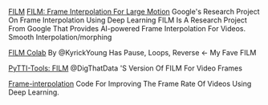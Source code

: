 
[FILM](https://replicate.com/google-research/frame-interpolation)
[FILM: Frame Interpolation For Large Motion](https://github.com/google-research/frame-interpolation)
Google's Research Project On Frame Interpolation Using Deep Learning
FILM Is A Research Project From Google That Provides AI-powered Frame Interpolation For Videos.
Smooth Interpolation/morphing

[FILM Colab](https://colab.research.google.com/drive/1tbbbnQge0yb0LmnWNchEKNhjtBNC6jX-)
By @KyrickYoung Has Pause, Loops, Reverse <- My Fave FILM

[PyTTI-Tools: FILM](https://colab.research.google.com/github/pytti-tools/frame-interpolation/blob/main/PyTTI_Tools_FiLM-colab.ipynb)
@DigThatData 'S Version Of FILM For Video Frames

[Frame-interpolation](https://github.com/google-research/frame-interpolation)
Code For Improving The Frame Rate Of Videos Using Deep Learning.
